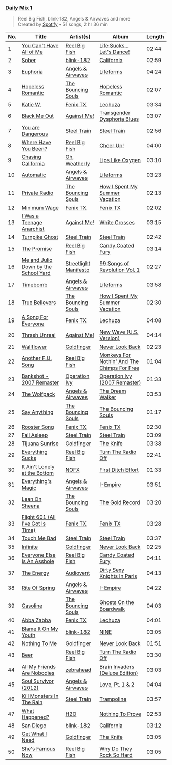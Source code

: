### [Daily Mix 1](https://open.spotify.com/playlist/37i9dQZF1E39Gzb56luQni)

> Reel Big Fish, blink-182, Angels & Airwaves and more<br>
> Created by [Spotify](https://open.spotify.com/user/spotify) • 51 songs, 2 hr 36 min

| No. | Title | Artist(s) | Album | Length |
|---|---|---|---|---|
| 1 | [You Can't Have All of Me](https://open.spotify.com/track/4f0tP0do1PtMf0OASpHPTY) | [Reel Big Fish](https://open.spotify.com/artist/3bXhZFreBJF4QDUUiMmtZW) | [Life Sucks... Let's Dance!](https://open.spotify.com/album/7oZd1PgW5rhdtVP8N8d6Wy) | 02:44 |
| 2 | [Sober](https://open.spotify.com/track/3XNwHDhzksSGjQf2jBCsih) | [blink-182](https://open.spotify.com/artist/6FBDaR13swtiWwGhX1WQsP) | [California](https://open.spotify.com/album/4wuYQ9hyF1EGmrtjMpgpE9) | 02:59 |
| 3 | [Euphoria](https://open.spotify.com/track/6jnDRGCEEb9i1M37kHJJSd) | [Angels & Airwaves](https://open.spotify.com/artist/7xklw3WodFZiNNmQt3DIgp) | [Lifeforms](https://open.spotify.com/album/268dFUW4rd5jZMdNcFp146) | 04:24 |
| 4 | [Hopeless Romantic](https://open.spotify.com/track/180mXjN61yhrKhbY2yQc0E) | [The Bouncing Souls](https://open.spotify.com/artist/3mvTAjG7rcyk7DQzLwauzV) | [Hopeless Romantic](https://open.spotify.com/album/56CbFyDsG65LI1Eoh7hsOT) | 02:07 |
| 5 | [Katie W.](https://open.spotify.com/track/3V3dGJFzEbeHaTWxs2S3D5) | [Fenix TX](https://open.spotify.com/artist/074c96SFGJ7WfW7ykczDHr) | [Lechuza](https://open.spotify.com/album/4MfL1l9x378XXJfzocDywd) | 03:34 |
| 6 | [Black Me Out](https://open.spotify.com/track/6XI33hctgDLUIRKI8wsJS4) | [Against Me!](https://open.spotify.com/artist/29lz7gs8edwnnfuXW4FhMl) | [Transgender Dysphoria Blues](https://open.spotify.com/album/4MuH5XuLZFuDc6kB2CSapu) | 03:07 |
| 7 | [You are Dangerous](https://open.spotify.com/track/4zUQV8zzemg147PDSp6No6) | [Steel Train](https://open.spotify.com/artist/21GlDdSK6L1AvnMSbKh4Ut) | [Steel Train](https://open.spotify.com/album/3XkTBYbtXxJ2HrII6sfgbI) | 02:56 |
| 8 | [Where Have You Been?](https://open.spotify.com/track/2gU62OjtnFS3M2XVNEYC2Y) | [Reel Big Fish](https://open.spotify.com/artist/3bXhZFreBJF4QDUUiMmtZW) | [Cheer Up!](https://open.spotify.com/album/4NnZ9iFQA6jQFMySPjQCJQ) | 04:00 |
| 9 | [Chasing California](https://open.spotify.com/track/06zfQn1zfteUMg2vWvmsKi) | [Oh, Weatherly](https://open.spotify.com/artist/02lQyTg7WFMOKP1wsmJFHQ) | [Lips Like Oxygen](https://open.spotify.com/album/40DudVPACBmM5CAPbfamkC) | 03:10 |
| 10 | [Automatic](https://open.spotify.com/track/1SP7DCpmrDKfH0UPUMKs2f) | [Angels & Airwaves](https://open.spotify.com/artist/7xklw3WodFZiNNmQt3DIgp) | [Lifeforms](https://open.spotify.com/album/268dFUW4rd5jZMdNcFp146) | 03:23 |
| 11 | [Private Radio](https://open.spotify.com/track/4Vw6vIo6SIL0iBKMC4vjis) | [The Bouncing Souls](https://open.spotify.com/artist/3mvTAjG7rcyk7DQzLwauzV) | [How I Spent My Summer Vacation](https://open.spotify.com/album/64zbLX1ze8N3kcAMX0qq7G) | 02:13 |
| 12 | [Minimum Wage](https://open.spotify.com/track/7dPlELIY3RHkVOo0X3hh96) | [Fenix TX](https://open.spotify.com/artist/074c96SFGJ7WfW7ykczDHr) | [Fenix TX](https://open.spotify.com/album/1glHjh1fij5KIEKFVkJeu2) | 02:02 |
| 13 | [I Was a Teenage Anarchist](https://open.spotify.com/track/5UwGMbEKlvXFj7DXI1d0P1) | [Against Me!](https://open.spotify.com/artist/29lz7gs8edwnnfuXW4FhMl) | [White Crosses](https://open.spotify.com/album/5VLEp4UIDkIowATwaveKUQ) | 03:15 |
| 14 | [Turnpike Ghost](https://open.spotify.com/track/19P3mGZCAQh9QEZUqrCQYi) | [Steel Train](https://open.spotify.com/artist/21GlDdSK6L1AvnMSbKh4Ut) | [Steel Train](https://open.spotify.com/album/3XkTBYbtXxJ2HrII6sfgbI) | 02:42 |
| 15 | [The Promise](https://open.spotify.com/track/4D8j0lVDkHeCP5yjZQH8Me) | [Reel Big Fish](https://open.spotify.com/artist/3bXhZFreBJF4QDUUiMmtZW) | [Candy Coated Fury](https://open.spotify.com/album/72eMAJyqlTHKt8onRAZPVO) | 03:14 |
| 16 | [Me and Julio Down by the School Yard](https://open.spotify.com/track/0AxiIK13LDekg469wOuhIJ) | [Streetlight Manifesto](https://open.spotify.com/artist/1OKOTYGoCE2buxTYMegJp7) | [99 Songs of Revolution Vol. 1](https://open.spotify.com/album/38HGFXuY2NjAgKC9qr8Bya) | 02:27 |
| 17 | [Timebomb](https://open.spotify.com/track/2VRKxuyfnBeVoUSLxhQzga) | [Angels & Airwaves](https://open.spotify.com/artist/7xklw3WodFZiNNmQt3DIgp) | [Lifeforms](https://open.spotify.com/album/268dFUW4rd5jZMdNcFp146) | 03:58 |
| 18 | [True Believers](https://open.spotify.com/track/4fRmFVMd0c1SGfzazBJIM8) | [The Bouncing Souls](https://open.spotify.com/artist/3mvTAjG7rcyk7DQzLwauzV) | [How I Spent My Summer Vacation](https://open.spotify.com/album/64zbLX1ze8N3kcAMX0qq7G) | 02:30 |
| 19 | [A Song For Everyone](https://open.spotify.com/track/6qM3NM8fxreMvorpxeTCPV) | [Fenix TX](https://open.spotify.com/artist/074c96SFGJ7WfW7ykczDHr) | [Lechuza](https://open.spotify.com/album/4MfL1l9x378XXJfzocDywd) | 04:08 |
| 20 | [Thrash Unreal](https://open.spotify.com/track/3c3XnCPwxGhQEHFxxjQcWe) | [Against Me!](https://open.spotify.com/artist/29lz7gs8edwnnfuXW4FhMl) | [New Wave (U.S. Version)](https://open.spotify.com/album/08IrBeiM2LU3HAqAaHQcQq) | 04:14 |
| 21 | [Wallflower](https://open.spotify.com/track/31RJ1xFMQCGfGniKY4IMdO) | [Goldfinger](https://open.spotify.com/artist/7sVQKNtdP2NylxMgbNOJMM) | [Never Look Back](https://open.spotify.com/album/43YzokVXiyJbfas8y3WSK6) | 02:23 |
| 22 | [Another F.U. Song](https://open.spotify.com/track/2BBG2uGJptuZK79xJJoeUx) | [Reel Big Fish](https://open.spotify.com/artist/3bXhZFreBJF4QDUUiMmtZW) | [Monkeys For Nothin' And The Chimps For Free](https://open.spotify.com/album/4WpWUio2Kc73PDs4smApjh) | 01:04 |
| 23 | [Bankshot - 2007 Remaster](https://open.spotify.com/track/5BSBqODdE4caco08TGzd8N) | [Operation Ivy](https://open.spotify.com/artist/18XRGxd1b484f2h06cwvJJ) | [Operation Ivy (2007 Remaster)](https://open.spotify.com/album/2Rv1kIWFeIYeq8kAtdhY6m) | 01:33 |
| 24 | [The Wolfpack](https://open.spotify.com/track/5o4nJ5Kn8hHBYPjRmh9nfw) | [Angels & Airwaves](https://open.spotify.com/artist/7xklw3WodFZiNNmQt3DIgp) | [The Dream Walker](https://open.spotify.com/album/63KDioEHAabr9KfLs70jEv) | 03:53 |
| 25 | [Say Anything](https://open.spotify.com/track/06peZfvxR5721oGqHwogha) | [The Bouncing Souls](https://open.spotify.com/artist/3mvTAjG7rcyk7DQzLwauzV) | [The Bouncing Souls](https://open.spotify.com/album/7LgICzKkhaLV9Gttn8xM7a) | 01:17 |
| 26 | [Rooster Song](https://open.spotify.com/track/3o4GG8dduB0nCkQ50DIEF2) | [Fenix TX](https://open.spotify.com/artist/074c96SFGJ7WfW7ykczDHr) | [Fenix TX](https://open.spotify.com/album/1glHjh1fij5KIEKFVkJeu2) | 02:30 |
| 27 | [Fall Asleep](https://open.spotify.com/track/04FzeNXlG7qDqKc6HaQ3TB) | [Steel Train](https://open.spotify.com/artist/21GlDdSK6L1AvnMSbKh4Ut) | [Steel Train](https://open.spotify.com/album/3XkTBYbtXxJ2HrII6sfgbI) | 03:09 |
| 28 | [Tijuana Sunrise](https://open.spotify.com/track/1nUeBKMsacPjvE3aczMHnG) | [Goldfinger](https://open.spotify.com/artist/7sVQKNtdP2NylxMgbNOJMM) | [The Knife](https://open.spotify.com/album/5jfO0OhKV66c4OoPqhtI2l) | 03:38 |
| 29 | [Everything Sucks](https://open.spotify.com/track/53Px3xamtxdA25Sq8fXv4A) | [Reel Big Fish](https://open.spotify.com/artist/3bXhZFreBJF4QDUUiMmtZW) | [Turn The Radio Off](https://open.spotify.com/album/5nO5x1Qgnf7zwmO83qrHRn) | 02:41 |
| 30 | [It Ain't Lonely at the Bottom](https://open.spotify.com/track/1I9PymxapjjKYo3WDK4IO5) | [NOFX](https://open.spotify.com/artist/4S2yOnmsWW97dT87yVoaSZ) | [First Ditch Effort](https://open.spotify.com/album/2WJFIzmyJ6Egq00seat7hy) | 01:33 |
| 31 | [Everything's Magic](https://open.spotify.com/track/3I7IGPFe0DoNXZI9JDYa5P) | [Angels & Airwaves](https://open.spotify.com/artist/7xklw3WodFZiNNmQt3DIgp) | [I-Empire](https://open.spotify.com/album/7E31adfdc3ljGnxjZVF6et) | 03:51 |
| 32 | [Lean On Sheena](https://open.spotify.com/track/7IR7GUO0dUyUsBp7BfQ3vJ) | [The Bouncing Souls](https://open.spotify.com/artist/3mvTAjG7rcyk7DQzLwauzV) | [The Gold Record](https://open.spotify.com/album/3MF7PvmrMjEXGvA8fP3L6l) | 03:20 |
| 33 | [Flight 601 (All I've Got Is Time)](https://open.spotify.com/track/3tElVB5cSDsqIMPhXo1Go1) | [Fenix TX](https://open.spotify.com/artist/074c96SFGJ7WfW7ykczDHr) | [Fenix TX](https://open.spotify.com/album/1glHjh1fij5KIEKFVkJeu2) | 03:28 |
| 34 | [Touch Me Bad](https://open.spotify.com/track/4KpZMEJKArsuKoctmz8KCO) | [Steel Train](https://open.spotify.com/artist/21GlDdSK6L1AvnMSbKh4Ut) | [Steel Train](https://open.spotify.com/album/3XkTBYbtXxJ2HrII6sfgbI) | 03:37 |
| 35 | [Infinite](https://open.spotify.com/track/753Vq51xoF1V1pkoBKkVPI) | [Goldfinger](https://open.spotify.com/artist/7sVQKNtdP2NylxMgbNOJMM) | [Never Look Back](https://open.spotify.com/album/43YzokVXiyJbfas8y3WSK6) | 02:25 |
| 36 | [Everyone Else Is An Asshole](https://open.spotify.com/track/7vPLB09s3XNhIM5S5wF1Si) | [Reel Big Fish](https://open.spotify.com/artist/3bXhZFreBJF4QDUUiMmtZW) | [Candy Coated Fury](https://open.spotify.com/album/72eMAJyqlTHKt8onRAZPVO) | 04:11 |
| 37 | [The Energy](https://open.spotify.com/track/0j1pCFG3xQWRNxaGvzGbyp) | [Audiovent](https://open.spotify.com/artist/7rLROMpngJJNjgA0QuFslW) | [Dirty Sexy Knights In Paris](https://open.spotify.com/album/7HNjBeuEOF19A70zz9qItO) | 04:13 |
| 38 | [Rite Of Spring](https://open.spotify.com/track/53WzK4VYlAheR29h2nWX0m) | [Angels & Airwaves](https://open.spotify.com/artist/7xklw3WodFZiNNmQt3DIgp) | [I-Empire](https://open.spotify.com/album/7E31adfdc3ljGnxjZVF6et) | 04:22 |
| 39 | [Gasoline](https://open.spotify.com/track/3ckJ50ZvwSPjzlq2m6bwXD) | [The Bouncing Souls](https://open.spotify.com/artist/3mvTAjG7rcyk7DQzLwauzV) | [Ghosts On the Boardwalk](https://open.spotify.com/album/0LFQIA9uxRPhL8JzMXkISq) | 04:03 |
| 40 | [Abba Zabba](https://open.spotify.com/track/0tsgo8ibRNgUXBGEt3AVoS) | [Fenix TX](https://open.spotify.com/artist/074c96SFGJ7WfW7ykczDHr) | [Lechuza](https://open.spotify.com/album/4MfL1l9x378XXJfzocDywd) | 04:01 |
| 41 | [Blame It On My Youth](https://open.spotify.com/track/5vGtrfeMjb03aDHGDaIakG) | [blink-182](https://open.spotify.com/artist/6FBDaR13swtiWwGhX1WQsP) | [NINE](https://open.spotify.com/album/4gARZz9eV7zbGbtOjhVTPF) | 03:05 |
| 42 | [Nothing To Me](https://open.spotify.com/track/0A9pD9Xu7JwNiLuIanwB4i) | [Goldfinger](https://open.spotify.com/artist/7sVQKNtdP2NylxMgbNOJMM) | [Never Look Back](https://open.spotify.com/album/43YzokVXiyJbfas8y3WSK6) | 01:51 |
| 43 | [Beer](https://open.spotify.com/track/7qEm8Z4KFLdCMlv96KykVd) | [Reel Big Fish](https://open.spotify.com/artist/3bXhZFreBJF4QDUUiMmtZW) | [Turn The Radio Off](https://open.spotify.com/album/5nO5x1Qgnf7zwmO83qrHRn) | 03:30 |
| 44 | [All My Friends Are Nobodies](https://open.spotify.com/track/3xhvI8X8PGCKuKd49ZyFNJ) | [zebrahead](https://open.spotify.com/artist/6SiyKSeJo6gcsS2NvuAbsl) | [Brain Invaders (Deluxe Edition)](https://open.spotify.com/album/5JxQ55Wvq2kCWtOQ0gSr9h) | 03:03 |
| 45 | [Soul Survivor (2012)](https://open.spotify.com/track/4xc9rdTt8HveLyXez3ffVo) | [Angels & Airwaves](https://open.spotify.com/artist/7xklw3WodFZiNNmQt3DIgp) | [Love, Pt. 1 & 2](https://open.spotify.com/album/2VVZX8LwUlzNB5HzvHaDbj) | 04:04 |
| 46 | [Kill Monsters In The Rain](https://open.spotify.com/track/4QUAQnqKuxJmRdsYRNH78f) | [Steel Train](https://open.spotify.com/artist/21GlDdSK6L1AvnMSbKh4Ut) | [Trampoline](https://open.spotify.com/album/1MuWxqgf3WC2Qr7F4uU47z) | 03:57 |
| 47 | [What Happened?](https://open.spotify.com/track/3azOJtUGKGMwEG5vGrFEVg) | [H2O](https://open.spotify.com/artist/4mQm8gcXNNyzNQRqYKTKqo) | [Nothing To Prove](https://open.spotify.com/album/3H9sm3WSsS3avhblXQeodK) | 02:53 |
| 48 | [San Diego](https://open.spotify.com/track/68jM3HGqCToav6bsNY2slc) | [blink-182](https://open.spotify.com/artist/6FBDaR13swtiWwGhX1WQsP) | [California](https://open.spotify.com/album/4wuYQ9hyF1EGmrtjMpgpE9) | 03:12 |
| 49 | [Get What I Need](https://open.spotify.com/track/3Tls87sNiIFdfCIiGvl8Dk) | [Goldfinger](https://open.spotify.com/artist/7sVQKNtdP2NylxMgbNOJMM) | [The Knife](https://open.spotify.com/album/5jfO0OhKV66c4OoPqhtI2l) | 03:05 |
| 50 | [She's Famous Now](https://open.spotify.com/track/3acefyyfBIV0ed0n4WAJea) | [Reel Big Fish](https://open.spotify.com/artist/3bXhZFreBJF4QDUUiMmtZW) | [Why Do They Rock So Hard](https://open.spotify.com/album/77ONgv2XviPXVVQo7kFfmA) | 03:05 |
